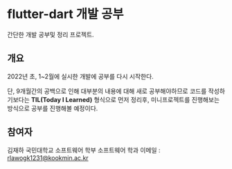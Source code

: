 # flutter-dart 개발 공부
간단한 개발 공부및 정리 프로젝트.


## 개요
2022년 초, 1~2월에 실시한 개발에 공부를 다시 시작한다.

단, 9개월간의 공백으로 인해 대부분의 내용에 대해 새로 공부해야하므로
코드를 작성하기보다는 **TIL(Today I Learned)** 형식으로 먼저 정리후, 미니프로젝트를 진행해보는 방식으로 공부를 진행해볼 예정이다.

## 참여자
김재하
국민대학교 소프트웨어 학부 소프트웨어 학과
이메일 : rlawogk1231@kookmin.ac.kr